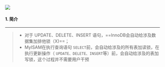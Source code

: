 ![](https://i.loli.net/2021/05/29/1W6zXp8iUITq5CY.jpg)

#### 1. 简介

---

>- 对于 UPDATE、DELETE、INSERT 语句，==InnoDB会自动给涉及数据集加排他锁（X)==；
>- MyISAM在执行查询语句 `SELECT`前，会自动给涉及的所有表加读锁，在执行更新操作（ `UPDATE、DELETE、INSERT`等）前，会自动给涉及的表加写锁，这个过程并不需要用户干预

































































































